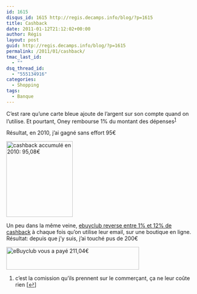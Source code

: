 ```yaml
---
id: 1615
disqus_id: 1615 http://regis.decamps.info/blog/?p=1615
title: Cashback
date: 2011-01-12T21:12:02+00:00
author: Régis
layout: post
guid: http://regis.decamps.info/blog/?p=1615
permalink: /2011/01/cashback/
tmac_last_id:
  - ""
dsq_thread_id:
  - "555134916"
categories:
  - Shopping
tags:
  - Banque
---
```

C’est rare qu’une carte bleue ajoute de l’argent sur son compte quand on l’utilise. Et pourtant, Oney rembourse 1% du montant des dépenses<sup><a href="#footnote_0_1615" id="identifier_0_1615" class="footnote-link footnote-identifier-link" title="c’est la comission qu’ils prennent sur le commer&ccedil;ant, &ccedil;a ne leur co&ucirc;te rien">1</a></sup>

Résultat, en 2010, j’ai gagné sans effort 95€
  
<img src="http://regis.decamps.info/blog/wp-content/uploads/2011/01/Capture-d’écran-2011-01-12-à-21.00.17.png" alt="cashback accumulé en 2010: 95,08€" title="Cashback Oney 2010" width="175" height="200" class="alignnone size-full wp-image-1616" />

Un peu dans la même veine, [ebuyclub reverse entre 1% et 12% de cashback](http://www.ebuyclub.com/Accueil.jsp?parrain=decampsr) à chaque fois qu’on utilise leur email, sur une boutique en ligne. Résultat: depuis que j’y suis, j’ai touché pus de 200€
  
[<img src="http://regis.decamps.info/blog/wp-content/uploads/2011/01/Capture-d’écran-2011-01-12-à-21.09.54-350x60.png" alt="eBuyclub vous a payé 211,04€" title="Cashback ebuyclub" width="350" height="60" class="alignnone size-medium wp-image-1617" srcset="http://regis.decamps.info/blog/wp-content/uploads/2011/01/Capture-d’écran-2011-01-12-à-21.09.54-350x60.png 350w, http://regis.decamps.info/blog/wp-content/uploads/2011/01/Capture-d’écran-2011-01-12-à-21.09.54.png 466w" sizes="(max-width: 350px) 100vw, 350px" />](http://www.ebuyclub.com/Accueil.jsp?parrain=decampsr)

<ol class="footnotes">
  <li id="footnote_0_1615" class="footnote">
    c’est la comission qu’ils prennent sur le commerçant, ça ne leur coûte rien [<a href="#identifier_0_1615" class="footnote-link footnote-back-link">&#8617;</a>]
  </li>
</ol>
